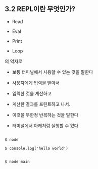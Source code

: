 ## 3.2 REPL이란 무엇인가?

- Read

- Eval

- Print

- Loop

의 약자로

- 보통 터미널에서 사용할 수 있는 것을 말한다

- 사용자에게 입력을 받아서

- 입력한 것을 계산하고

- 계산한 결과를 프린트하고 나서.

- 이것을 무한정 반복하는 것을 말한다

- 터미널에서 아래처럼 실행할 수 있다

```shell

$ node

$ console.log('hello world')


$ node main

```

